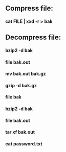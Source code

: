 ## Compress file:

#### cat FILE | xxd -r > bak 

## Decompress file:

#### bzip2 -d bak
#### file bak.out
#### mv bak.out bak.gz
#### gzip -d bak.gz
#### file bak
#### bzip2 -d bak
#### file bak.out
#### tar xf bak.out
#### cat password.txt
